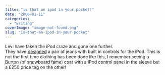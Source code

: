 ```yaml
---
title: "is that an ipod in your pocket?"
date: "2006-01-11"
categories: 
  - "writing"
coverImage: "image-not-found.png"
slug: "is-that-an-ipod-in-your-pocket"
---
```


Levi have taken the iPod craze and gone one further.  
They have [designed](http://news.bbc.co.uk/1/hi/business/4601690.stm) a pair of jeans with built in controls for the iPod. This is not the first time clothing has been done like this, I remember seeing a Burton (of snowboard fame) coat with a iPod control panel in the sleeve but a £250 price tag on the other!
